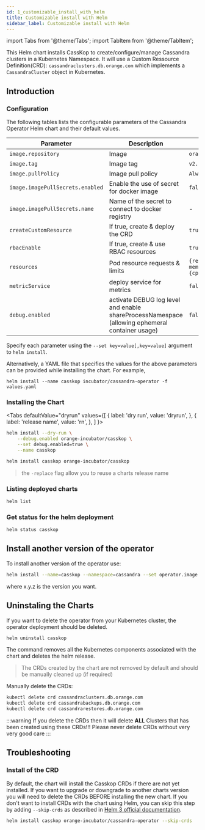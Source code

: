 ```yaml
---
id: 1_customizable_install_with_helm
title: Customizable install with Helm
sidebar_label: Customizable install with Helm
---
```

import Tabs from '@theme/Tabs';
import TabItem from '@theme/TabItem';

This Helm chart installs CassKop to create/configure/manage Cassandra
clusters in a Kubernetes Namespace.
It will use a Custom Ressource Definition(CRD): `cassandraclusters.db.orange.com`
which implements a `CassandraCluster` object in Kubernetes.

## Introduction

### Configuration

The following tables lists the configurable parameters of the Cassandra Operator Helm chart and their default values.

| Parameter                        | Description                                      | Default                                   |
|----------------------------------|--------------------------------------------------|-------------------------------------------|
| `image.repository`               | Image                                            | `orangeopensource/casskop`                |
| `image.tag`                      | Image tag                                        | `v2.0.1-release`                          |
| `image.pullPolicy`               | Image pull policy                                | `Always`                                  |
| `image.imagePullSecrets.enabled` | Enable the use of secret for docker image        | `false`                                   |
| `image.imagePullSecrets.name`    | Name of the secret to connect to docker registry | -                                         |
| `createCustomResource`           | If true, create & deploy the CRD                 | `true`
| `rbacEnable`                     | If true, create & use RBAC resources             | `true`                                    |
| `resources`                      | Pod resource requests & limits                   | `{requests: {cpu: 10m, memory: 50Mi}, limits: {cpu: 1,memory: 512Mi}`               |
| `metricService`                  | deploy service for metrics                       | `false`                                   |
| `debug.enabled`                  | activate DEBUG log level  and enable shareProcessNamespace (allowing ephemeral container usage)              | `false`                                   |

Specify each parameter using the `--set key=value[,key=value]` argument to `helm install`.

Alternatively, a YAML file that specifies the values for the above parameters can be provided while installing the chart. For example,

```console
helm install --name casskop incubator/cassandra-operator -f values.yaml
```

### Installing the Chart


<Tabs
  defaultValue="dryrun"
  values={[
    { label: 'dry run', value: 'dryrun', },
    { label: 'release name', value: 'rn', },
  ]
}>
<TabItem value="dryrun">

```bash
helm install --dry-run \
    --debug.enabled orange-incubator/casskop \
    --set debug.enabled=true \
    --name casskop
```

</TabItem>
<TabItem value="rn">

```bash
helm install casskop orange-incubator/casskop
```

</TabItem>

</Tabs>

> the `-replace` flag allow you to reuse a charts release name

### Listing deployed charts

```bash
helm list
```

### Get status for the helm deployment

```bash
helm status casskop
```

## Install another version of the operator

To install another version of the operator use:

```bash
helm install --name=casskop --namespace=cassandra --set operator.image.tag=x.y.z orange-incubator/casskop`
```

where x.y.z is the version you want.

## Uninstaling the Charts

If you want to delete the operator from your Kubernetes cluster, the operator deployment should be deleted.

```bash
helm uninstall casskop
```

The command removes all the Kubernetes components associated with the chart and deletes the helm release.

> The CRDs created by the chart are not removed by default and should be manually cleaned up (if required)

Manually delete the CRDs:

```bash
kubectl delete crd cassandraclusters.db.orange.com
kubectl delete crd cassandrabackups.db.orange.com
kubectl delete crd cassandrarestores.db.orange.com
```

:::warning
If you delete the CRDs then it will delete **ALL** Clusters that has been created using these CRDs!!!
Please never delete CRDs without very very good care
:::

## Troubleshooting

### Install of the CRD

By default, the chart will install the Casskop CRDs if there are not yet installed. If you want to upgrade or downgrade to another charts version you will need
to delete the CRDs BEFORE installing the new chart. If you don't want to install CRDs with the chart using Helm, you can skip this step by adding `--skip-crds` as described
in [Helm 3 official documentation](https://helm.sh/docs/chart_best_practices/custom_resource_definitions/).

```bash
helm install casskop orange-incubator/cassandra-operator --skip-crds
```
